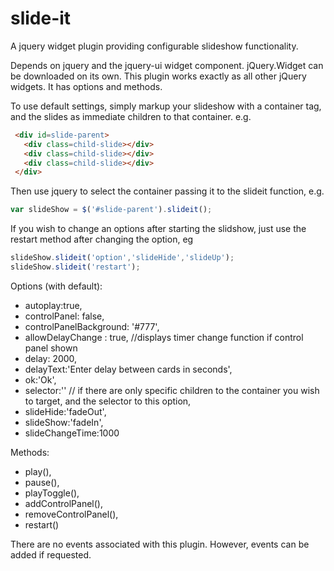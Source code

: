 # slide-it
A jquery widget plugin providing configurable slideshow functionality.

Depends on jquery and the jquery-ui widget component. jQuery.Widget can be downloaded on its own. This plugin works exactly as all other jQuery widgets. It has options and methods.

To use default settings, simply markup your slideshow with a container tag, and the slides as immediate children to that container. e.g. 

```HTML
 <div id=slide-parent>
   <div class=child-slide></div>
   <div class=child-slide></div>
   <div class=child-slide></div>
 </div> 
```
 
 Then use jquery to select the container passing it to the slideit function, e.g. 
 
 ```JavaScript
 var slideShow = $('#slide-parent').slideit();
```

If you wish to change an options after starting the slidshow, just use the restart method after changing the option, eg

```JavaScript
slideShow.slideit('option','slideHide','slideUp');
slideShow.slideit('restart');
```

Options (with default):
  * autoplay:true,
  * controlPanel: false,
  * controlPanelBackground: '#777',
  * allowDelayChange : true, //displays timer change function if control panel shown
  * delay: 2000,
  * delayText:'Enter delay between cards in seconds',
  * ok:'Ok',
  * selector:'' // if there are only specific children to the container you wish to target, and the selector to this option,
  * slideHide:'fadeOut',
  * slideShow:'fadeIn',
  * slideChangeTime:1000
  
Methods:
  * play(),
  * pause(),
  * playToggle(),
  * addControlPanel(),
  * removeControlPanel(),
  * restart()
  
There are no events associated with this plugin. However, events can be added if requested.
